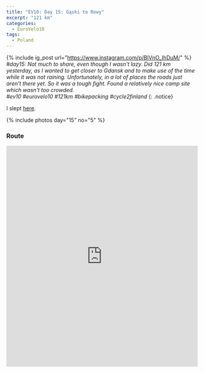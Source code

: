 ```yaml
---
title: "EV10: Day 15: Gąski to Rowy"
excerpt: "121 km"
categories:
  - EuroVelo10
tags:
  - Poland
---
```

{% include ig_post url="https://www.instagram.com/p/BlVnO_IhDuM/" %}
_#day15: Not much to share, even though I wasn't lazy. Did 121 km yesterday, as I wanted to get closer to Gdansk and to make use of the time while it was not raining. Unfortunately, in a lot of places the roads just aren't there yet. So it was a tough fight. Found a relatively nice camp site which wasn't too crowded.<br> #ev10 #eurovelo10 #121km #bikepacking #cycle2finland_
{: .notice}

I slept [here](https://www.openstreetmap.org/way/295864789).

{% include photos day="15" no="5" %}

### Route

<iframe src="https://www.komoot.de/tour/38974396/embed?profile=1" width="100%" height="580" frameborder="0" scrolling="no"></iframe>